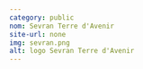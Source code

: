 ```yaml
---
category: public
nom: Sevran Terre d'Avenir
site-url: none
img: sevran.png
alt: logo Sevran Terre d'Avenir
---
```

